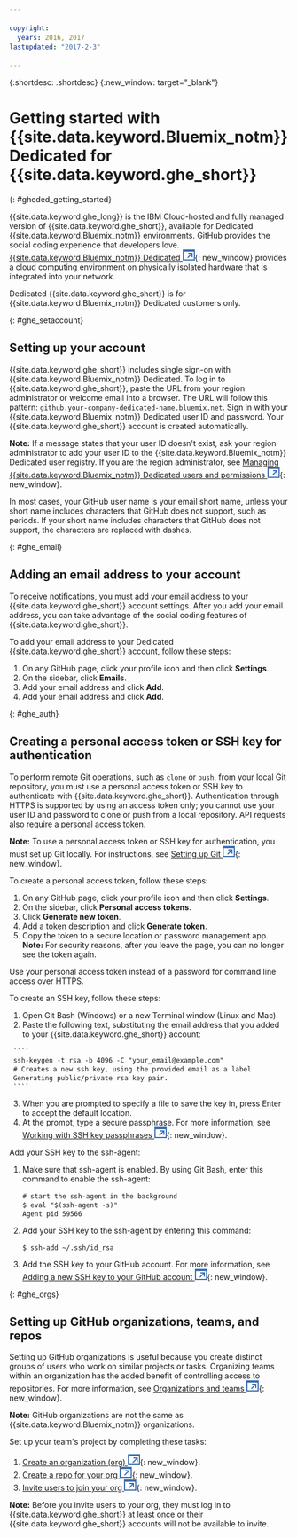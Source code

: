 ```yaml
---

copyright:
  years: 2016, 2017
lastupdated: "2017-2-3"

---
```

 
{:shortdesc: .shortdesc}
{:new_window: target="_blank"}

# Getting started with {{site.data.keyword.Bluemix_notm}} Dedicated for {{site.data.keyword.ghe_short}}
{: #gheded_getting_started} 

{{site.data.keyword.ghe_long}} is the IBM Cloud-hosted and fully managed version of {{site.data.keyword.ghe_short}}, available for Dedicated {{site.data.keyword.Bluemix_notm}} environments. GitHub provides the social coding experience that developers love. [{{site.data.keyword.Bluemix_notm}} Dedicated ![External link icon](../../icons/launch-glyph.svg "External link icon")](/docs/dedicated/index.html#dedicated){: new_window} provides a cloud computing environment on physically isolated hardware that is integrated into your network.

Dedicated {{site.data.keyword.ghe_short}} is for {{site.data.keyword.Bluemix_notm}} Dedicated customers only.

{: #ghe_setaccount}
## Setting up your account 

{{site.data.keyword.ghe_short}} includes single sign-on with {{site.data.keyword.Bluemix_notm}} Dedicated. To log in to {{site.data.keyword.ghe_short}}, paste the URL from your region administrator or welcome email into a browser. The URL will follow this pattern: `github.your-company-dedicated-name.bluemix.net`. Sign in with your {{site.data.keyword.Bluemix_notm}} Dedicated user ID and password. Your {{site.data.keyword.ghe_short}} account is created automatically.

**Note:** If a message states that your user ID doesn't exist, ask your region administrator to add your user ID to the {{site.data.keyword.Bluemix_notm}} Dedicated user registry. If you are the region administrator, see [Managing {{site.data.keyword.Bluemix_notm}} Dedicated users and permissions ![External link icon](../../icons/launch-glyph.svg "External link icon")](/docs/admin/index.html#oc_useradmin){: new_window}.

In most cases, your GitHub user name is your email short name, unless your short name includes characters that GitHub does not support, such as periods. If your short name includes characters that GitHub does not support, the characters are replaced with dashes.     

{: #ghe_email}
## Adding an email address to your account

To receive notifications, you must add your email address to your {{site.data.keyword.ghe_short}} account settings. After you add your email address, you can take advantage of the social coding features of {{site.data.keyword.ghe_short}}.    
 
To add your email address to your Dedicated {{site.data.keyword.ghe_short}} account, follow these steps:    
1. On any GitHub page, click your profile icon and then click **Settings**.    
2. On the sidebar, click **Emails**.    
3. Add your email address and click **Add**.     
3. Add your email address and click **Add**.     

{: #ghe_auth}
## Creating a personal access token or SSH key for authentication

To perform remote Git operations, such as `clone` or `push`, from your local Git repository, you must use a personal access token or SSH key to authenticate with {{site.data.keyword.ghe_short}}. Authentication through HTTPS is supported by using an access token only; you cannot use your user ID and password to clone or push from a local repository. API requests also require a personal access token.

**Note:** To use a personal access token or SSH key for authentication, you must set up Git locally. For instructions, see [Setting up Git ![External link icon](../../icons/launch-glyph.svg "External link icon")](https://help.github.com/enterprise/user/articles/set-up-git/){: new_window}.    

To create a personal access token, follow these steps:    
   1. On any GitHub page, click your profile icon and then click **Settings**.    
   2. On the sidebar, click **Personal access tokens**.   
   3. Click **Generate new token**.
   4. Add a token description and click **Generate token**.
   5. Copy the token to a secure location or password management app.    
     **Note:** For security reasons, after you leave the page, you can no longer see the token again.    

Use your personal access token instead of a password for command line access over HTTPS. 


To create an SSH key, follow these steps:
   1. Open Git Bash (Windows) or a new Terminal window (Linux and Mac).    
   2. Paste the following text, substituting the email address that you added to your {{site.data.keyword.ghe_short}} account:
   
     ````
     ssh-keygen -t rsa -b 4096 -C "your_email@example.com"
     # Creates a new ssh key, using the provided email as a label
     Generating public/private rsa key pair.
     ````

   3. When you are prompted to specify a file to save the key in, press Enter to accept the default location.
   4. At the prompt, type a secure passphrase. For more information, see [Working with SSH key passphrases ![External link icon](../../icons/launch-glyph.svg "External link icon")](https://help.github.com/enterprise/user/articles/working-with-ssh-key-passphrases/){: new_window}.   

Add your SSH key to the ssh-agent:    
   1. Make sure that ssh-agent is enabled. By using Git Bash, enter this command to enable the ssh-agent: 
      ````
      # start the ssh-agent in the background
      $ eval "$(ssh-agent -s)"
      Agent pid 59566
      ````    
  
   2. Add your SSH key to the ssh-agent by entering this command:    
      ````
      $ ssh-add ~/.ssh/id_rsa
      ````    
   3. Add the SSH key to your GitHub account. For more information, see [Adding a new SSH key to your GitHub account ![External link icon](../../icons/launch-glyph.svg "External link icon")](https://help.github.com/enterprise/user/articles/adding-a-new-ssh-key-to-your-github-account/){: new_window}.    
   

{: #ghe_orgs}
## Setting up GitHub organizations, teams, and repos    

Setting up GitHub organizations is useful because you create distinct groups of users who work on similar projects or tasks. Organizing teams within an organization has the added benefit of controlling access to repositories. For more information, see [Organizations and teams ![External link icon](../../icons/launch-glyph.svg "External link icon")](https://help.github.com/enterprise/admin/guides/user-management/organizations-and-teams/){: new_window}.

**Note:** GitHub organizations are not the same as {{site.data.keyword.Bluemix_notm}} organizations.

Set up your team's project by completing these tasks:

   1. [Create an organization (org) ![External link icon](../../icons/launch-glyph.svg "External link icon")](https://help.github.com/enterprise/user/articles/creating-a-new-organization-account/){: new_window}.
   2. [Create a repo for your org ![External link icon](../../icons/launch-glyph.svg "External link icon")](https://help.github.com/enterprise/user/articles/create-a-repo/){: new_window}.
   3. [Invite users to join your org ![External link icon](../../icons/launch-glyph.svg "External link icon")](https://help.github.com/articles/inviting-users-to-join-your-organization/){: new_window}.

  **Note:** Before you invite users to your org, they must log in to {{site.data.keyword.ghe_short}} at least once or their {{site.data.keyword.ghe_short}} accounts will not be available to invite.
   
<!-- ### Getting support 
To get answers now, submit questions to [Stack Overflow ![External link icon](../../icons/launch-glyph.svg "External link icon")](http://stackoverflow.com/questions/ask?tags=ibm-bluemix_github-enterprise){: new_window}. 

For more support, use these resources:    
   1. Complete the form at https://ibm.biz/bluemixsupport.   
   2. Submit a new ticket through the Client Success Portal at https://support.ibmcloud.com/ics/support/mylogin.asp?login=bluemix. -->

